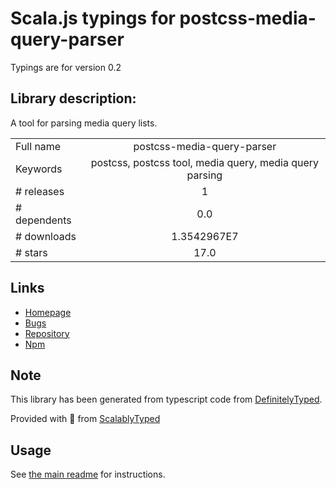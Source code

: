 
# Scala.js typings for postcss-media-query-parser

Typings are for version 0.2

## Library description:
A tool for parsing media query lists.

|                    |                 |
| ------------------ | :-------------: |
| Full name          | postcss-media-query-parser |
| Keywords           | postcss, postcss tool, media query, media query parsing |
| # releases         | 1 |
| # dependents       | 0.0 |
| # downloads        | 1.3542967E7 |
| # stars            | 17.0 |

## Links
- [Homepage](https://github.com/dryoma/postcss-media-query-parser)
- [Bugs](https://github.com/dryoma/postcss-media-query-parser/issues)
- [Repository](https://github.com/dryoma/postcss-media-query-parser)
- [Npm](https://www.npmjs.com/package/postcss-media-query-parser)
    


## Note
This library has been generated from typescript code from [DefinitelyTyped](https://definitelytyped.org).

Provided with :purple_heart: from [ScalablyTyped](https://github.com/oyvindberg/ScalablyTyped)

## Usage
See [the main readme](../../readme.md) for instructions.


